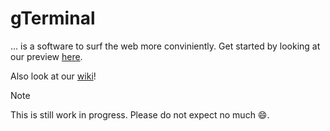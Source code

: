 # gTerminal

... is a software to surf the web more conviniently. Get started by looking at our preview [here](https://gterminal.is-a.dev/).  
  
Also look at our [wiki](https://github.com/gterminal-project/.github/wiki/)!  
  
> [!NOTE]
> This is still work in progress. Please do not expect no much 😄.
